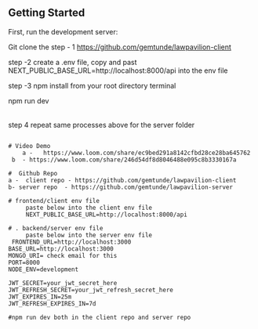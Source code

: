 ## Getting Started

First, run the development server:

Git clone the 
step - 1 
https://github.com/gemtunde/lawpavilion-client

step -2 
create a .env file, copy and past NEXT_PUBLIC_BASE_URL=http://localhost:8000/api   into the env file

step -3 
npm install from your root directory terminal

npm run dev
######

step 4 
repeat same processes above for the server folder
```

# Video Demo
    a -   https://www.loom.com/share/ec9bed291a8142cfbd28ce28ba645762
 b  - https://www.loom.com/share/246d54df8d8046488e095c8b3330167a  

#  Github Repo
a -  client repo - https://github.com/gemtunde/lawpavilion-client
b- server repo  - https://github.com/gemtunde/lawpavilion-server

# frontend/client env file
     paste below into the client env file
     NEXT_PUBLIC_BASE_URL=http://localhost:8000/api

# . backend/server env file
     paste below into the server env file
 FRONTEND_URL=http://localhost:3000
BASE_URL=http://localhost:3000
MONGO_URI= check email for this
PORT=8000
NODE_ENV=development

JWT_SECRET=your_jwt_secret_here
JWT_REFRESH_SECRET=your_jwt_refresh_secret_here
JWT_EXPIRES_IN=25m
JWT_REFRESH_EXPIRES_IN=7d

#npm run dev both in the client repo and server repo
  
